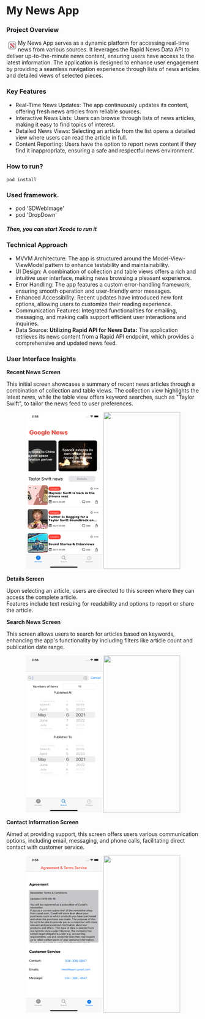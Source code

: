 # My News App

### Project Overview 
<img align="left" src = "https://github.com/Ghostlun/NewsAppDemoVersion/blob/master/NewsDemo/Resources/Github%20source/icons8-news-100%20(2).png" width = 30 height = 30/>
My News App serves as a dynamic platform for accessing real-time news from various sources.  
It leverages the Rapid News Data API to deliver up-to-the-minute news content, ensuring users have access to the latest information.   
The application is designed to enhance user engagement by providing a seamless navigation experience through lists of news articles and detailed views of selected pieces.

### Key Features
- Real-Time News Updates: The app continuously updates its content, offering fresh news articles from reliable sources.
- Interactive News Lists: Users can browse through lists of news articles, making it easy to find topics of interest.
- Detailed News Views: Selecting an article from the list opens a detailed view where users can read the article in full.
- Content Reporting: Users have the option to report news content if they find it inappropriate, ensuring a safe and respectful news environment.

### How to run?
```terminal
pod install
```
### Used framework.
- pod 'SDWebImage'
- pod 'DropDown'
##### Then, you can start Xcode to run it

### Technical Approach
- MVVM Architecture: The app is structured around the Model-View-ViewModel pattern to enhance testability and maintainability.
- UI Design: A combination of collection and table views offers a rich and intuitive user interface, making news browsing a pleasant experience.
- Error Handling: The app features a custom error-handling framework, ensuring smooth operation and user-friendly error messages.
- Enhanced Accessibility: Recent updates have introduced new font options, allowing users to customize their reading experience.
- Communication Features: Integrated functionalities for emailing, messaging, and making calls support efficient user interactions and inquiries.
- Data Source: <b>Utilizing Rapid API for News Data:</b> The application retrieves its news content from a Rapid API endpoint, which provides a comprehensive and updated news feed.

### User Interface Insights
<b>Recent News Screen</b>  

This initial screen showcases a summary of recent news articles through a combination of collection and table views. The collection view highlights the latest news, while the table view offers keyword searches, such as "Taylor Swift", to tailor the news feed to user preferences.  
<p align="center">
<img src = "https://github.com/Ghostlun/NewsAppDemoVersion/blob/master/NewsDemo/Resources/Github%20source/mainScreen.png" width = 200 height = 410
margin = 20/>
<img src = "https://github.com/Ghostlun/NewsAppDemoVersion/blob/master/NewsDemo/Resources/Github%20source/firstScreen.gif" width = 200 height = 410/>
</p>

<b>Details Screen</b>  

Upon selecting an article, users are directed to this screen where they can access the complete article.   
Features include text resizing for readability and options to report or share the article.

<b>Search News Screen</b>    

This screen allows users to search for articles based on keywords, enhancing the app's functionality by including filters like article count and publication date range.
<p align="center">
<img src = "https://github.com/Ghostlun/NewsAppDemoVersion/blob/master/NewsDemo/Resources/Github%20source/detailsOptions.png" width = 200 height = 410/>
<img src = "https://github.com/Ghostlun/NewsAppDemoVersion/blob/master/NewsDemo/Resources/Github%20source/secondScreen.gif" width = 200 height = 410/>
</p>

<b>Contact Information Screen</b>  

Aimed at providing support, this screen offers users various communication options, including email, messaging, and phone calls, facilitating direct contact with customer service.
<p align="center">
<img src = "https://github.com/Ghostlun/NewsAppDemoVersion/blob/master/NewsDemo/Resources/Github%20source/detailsOption.png" width = 200 height = 410/>
<img src = "https://github.com/Ghostlun/NewsAppDemoVersion/blob/master/NewsDemo/Resources/Github%20source/thirdScreen.gif" width = 200 height = 410/>
</p> 
